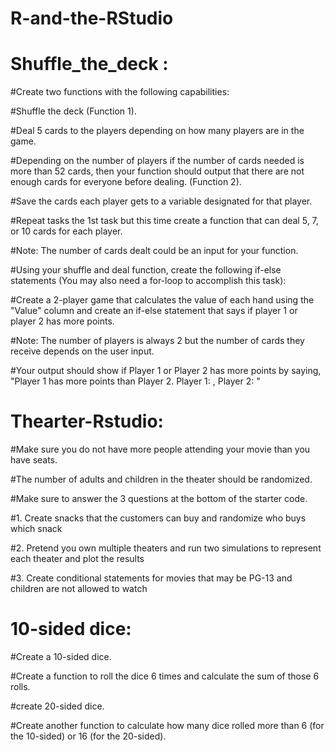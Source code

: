 # R-and-the-RStudio
# Shuffle_the_deck :
#Create two functions with the following capabilities:
  
#Shuffle the deck (Function 1).

#Deal 5 cards to the players depending on how many players are in the game.

#Depending on the number of players if the number of cards needed is more than 52 cards, then your function should output that there are not enough cards for everyone before dealing. (Function 2).

#Save the cards each player gets to a variable designated for that player.

#Repeat tasks the 1st task but this time create a function that can deal 5, 7, or 10 cards for each player. 

#Note: The number of cards dealt could be an input for your function.

#Using your shuffle and deal function, create the following if-else statements (You may also need a for-loop to accomplish this task):

#Create a 2-player game that calculates the value of each hand using the "Value" column and create an if-else statement that says if player 1 or player 2 has more points.

#Note: The number of players is always 2 but the number of cards they receive depends on the user input.

#Your output should show if Player 1 or Player 2 has more points by saying, "Player 1 has more points than Player 2. Player 1: <point value here>, Player 2: <point value here>"

# Thearter-Rstudio:

#Make sure you do not have more people attending your movie than you have seats.

#The number of adults and children in the theater should be randomized.

#Make sure to answer the 3 questions at the bottom of the starter code.

#1. Create snacks that the customers can buy and randomize who buys which snack

#2. Pretend you own multiple theaters and run two simulations to represent each theater and plot the results

#3. Create conditional statements for movies that may be PG-13 and children are not allowed to watch

# 10-sided dice:

#Create a 10-sided dice.

#Create a function to roll the dice 6 times and calculate the sum of those 6 rolls.

#create 20-sided dice.

#Create another function to calculate how many dice rolled more than 6 (for the 10-sided) or 16 (for the 20-sided).

